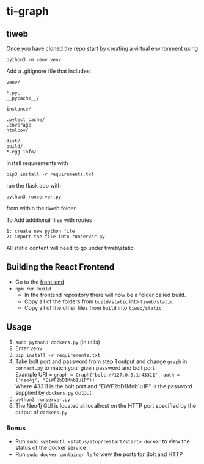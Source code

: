 # ti-graph
## tiweb
Once you have cloned the repo start by creating a virtual environment using 
```
python3 -m venv venv
```

Add a .gitignore file that includes:

```
venv/

*.pyc
__pycache__/

instance/

.pytest_cache/
.coverage
htmlcov/

dist/
build/
*.egg-info/
```

Install requirements with
```
pip3 install -r requirements.txt
```

run the flask app with
```
python3 runserver.py
```
from within the tiweb folder

To Add additional files with routes
```
1: create new python file
2: import the file into runserver.py
```

All static content will need to go under tiweb\static

## Building the React Frontend
- Go to the [front-end](https://github.com/CYBEX-P/ti-graph-frontend)
- `npm run build`
    - In the frontend repository there will now be a folder called build.
    - Copy all of the folders from `build/static` into `tiweb/static`
    - Copy all of the other files from `build` into `tiweb/static`

## Usage
1. `sudo python3 dockers.py` (in utils)
2. Enter venv
3. `pip install -r requirements.txt`
4. Take bolt port and password from step 1 output and change `graph` in `connect.py` to match your given password and bolt port  
    Example URI = `graph = Graph("bolt://127.0.0.1:43311", auth = ('neo4j', "EiWF2bD1Mnb1u1P"))`  
    Where 43311 is the bolt port and "EiWF2bD1Mnb1u1P" is the password supplied by `dockers.py` output
5. `python3 runserver.py`
6. The Neo4j GUI is located at localhost on the HTTP port specified by the output of `dockers.py`

### Bonus
 - Run `sudo systemctl <status/stop/restart/start> docker` to view the status of the docker service  
 - Run `sudo docker container ls` to view the ports for Bolt and HTTP


